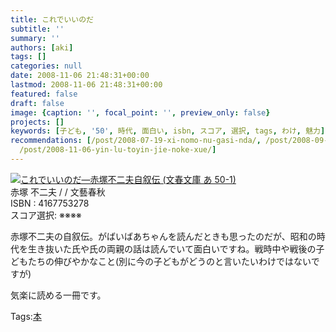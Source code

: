 ```yaml
---
title: これでいいのだ
subtitle: ''
summary: ''
authors: [aki]
tags: []
categories: null
date: 2008-11-06 21:48:31+00:00
lastmod: 2008-11-06 21:48:31+00:00
featured: false
draft: false
image: {caption: '', focal_point: '', preview_only: false}
projects: []
keywords: [子ども, '50', 時代, 面白い, isbn, スコア, 選択, tags, わけ, 魅力]
recommendations: [/post/2008-07-19-xi-nomo-nu-gasi-nda/, /post/2008-09-04-ji-dong-zhan-shi-gandamuthe-origin-16-17/,
  /post/2008-11-06-yin-lu-toyin-jie-noke-xue/]
---
```

![](https://ecx.images-amazon.com/images/I/51I31EYUk6L._SL160_.jpg)[これでいいのだ―赤塚不二夫自叙伝 (文春文庫 あ 50-1)](http://item.excite.co.jp/detail/ASIN_4167753278)  
赤塚 不二夫 / / 文藝春秋  
ISBN : 4167753278  
スコア選択: ※※※※  
  
赤塚不二夫の自叙伝。がばいばあちゃんを読んだときも思ったのだが、昭和の時代を生き抜いた氏や氏の両親の話は読んでいて面白いですね。戦時中や戦後の子どもたちの伸びやかなこと(別に今の子どもがどうのと言いたいわけではないですが)  
  
気楽に読める一冊です。

Tags:[本](http://mrk0369.exblog.jp/tags/%E6%9C%AC/) 

